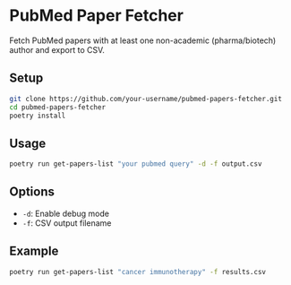 # PubMed Paper Fetcher

Fetch PubMed papers with at least one non-academic (pharma/biotech) author and export to CSV.

## Setup

```bash
git clone https://github.com/your-username/pubmed-papers-fetcher.git
cd pubmed-papers-fetcher
poetry install
```

## Usage

```bash
poetry run get-papers-list "your pubmed query" -d -f output.csv
```

## Options

- `-d`: Enable debug mode
- `-f`: CSV output filename

## Example

```bash
poetry run get-papers-list "cancer immunotherapy" -f results.csv
```
